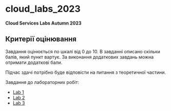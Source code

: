 # cloud_labs_2023
**Cloud Services Labs Autumn 2023**

## Критерії оцінювання

Завдання оцінюється по шкалі від 0 до 10. В завданні описано скільки балів, який пункт вартує. За виконання додаткових завдань можна отримати додаткові бали.

Підчас здачі потрібно буде відповісти на питання з теоретичної частини.

Завдання до лабораторних робіт:

- [Lab 1](lab1.md)
- [Lab 2](lab2.md)
- [Lab 3](lab3.md)